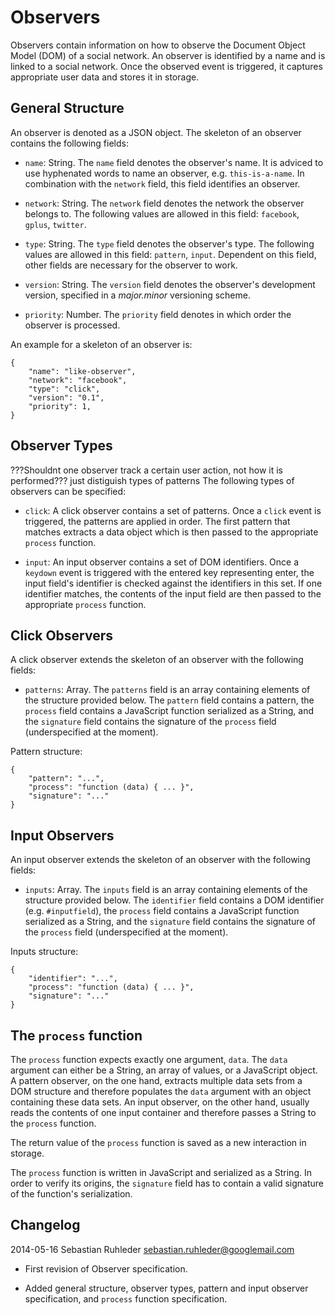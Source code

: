 # Observers

Observers contain information on how to observe the Document Object Model (DOM) of a social network. An observer is identified by a name and is linked to a social network. Once the observed event is triggered, it captures appropriate user data and stores it in storage.

## General Structure

An observer is denoted as a JSON object. The skeleton of an observer contains the following fields:

* `name`: String. The `name` field denotes the observer's name. It is adviced to use hyphenated words to name an observer, e.g. `this-is-a-name`. In combination with the `network` field, this field identifies an observer.

* `network`: String. The `network` field denotes the network the observer belongs to. The following values are allowed in this field: `facebook`, `gplus`, `twitter`.

* `type`: String. The `type` field denotes the observer's type. The following values are allowed in this field: `pattern`, `input`. Dependent on this field, other fields are necessary for the observer to work.

* `version`: String. The `version` field denotes the observer's development version, specified in a *major.minor* versioning scheme.

* `priority`: Number. The `priority` field denotes in which order the observer is processed.

An example for a skeleton of an observer is:


    {
        "name": "like-observer",
        "network": "facebook",
        "type": "click",
        "version": "0.1",
        "priority": 1,
    }

## Observer Types

???Shouldnt one observer track a certain user action, not how it is performed???
just distiguish types of patterns
The following types of observers can be specified:

* `click`: A click observer contains a set of patterns. Once a `click` event is triggered, the patterns are applied in order. The first pattern that matches extracts a data object which is then passed to the appropriate `process` function.

* `input`: An input observer contains a set of DOM identifiers. Once a `keydown` event is triggered with the entered key representing enter, the input field's identifier is checked against the identifiers in this set. If one identifier matches, the contents of the input field are then passed to the appropriate `process` function.

## Click Observers

A click observer extends the skeleton of an observer with the following fields:

* `patterns`: Array. The `patterns` field is an array containing elements of the structure provided below. The `pattern` field contains a pattern, the `process` field contains a JavaScript function serialized as a String, and the `signature` field contains the signature of the `process` field (underspecified at the moment).

Pattern structure:

    {
        "pattern": "...",
        "process": "function (data) { ... }",
        "signature": "..."
    }

## Input Observers

An input observer extends the skeleton of an observer with the following fields:

* `inputs`: Array. The `inputs` field is an array containing elements of the structure provided below. The `identifier` field contains a DOM identifier (e.g. `#inputfield`), the `process` field contains a JavaScript function serialized as a String, and the `signature` field contains the signature of the `process` field (underspecified at the moment).

Inputs structure:

    {
        "identifier": "...",
        "process": "function (data) { ... }",
        "signature": "..."
    }

## The `process` function

The `process` function expects exactly one argument, `data`. The `data` argument can either be a String, an array of values, or a JavaScript object. A pattern observer, on the one hand, extracts multiple data sets from a DOM structure and therefore populates the `data` argument with an object containing these data sets. An input observer, on the other hand, usually reads the contents of one input container and therefore passes a String to the `process` function.

The return value of the `process` function is saved as a new interaction in storage.

The `process` function is written in JavaScript and serialized as a String. In order to verify its origins, the `signature` field has to contain a valid signature of the function's serialization.

## Changelog

2014-05-16 Sebastian Ruhleder <sebastian.ruhleder@googlemail.com>

* First revision of Observer specification.

* Added general structure, observer types, pattern and input observer specification, and `process` function specification.